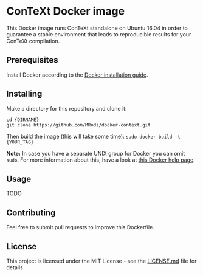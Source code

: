 # ConTeXt Docker image

This Docker image runs ConTeXt standalone on Ubuntu 16.04 in order to guarantee a stable environment that leads to reproducible results for your ConTeXt compilation.


## Prerequisites

Install Docker according to the [Docker installation guide](https://docs.docker.com/install/).


## Installing

Make a directory for this repository and clone it:

```mkdir {DIRNAME}
cd {DIRNAME}
git clone https://github.com/MRodz/docker-context.git
```
Then build the image (this will take some time):
`sudo docker build -t {YOUR_TAG}`

__Note:__ In case you have a separate UNIX group for Docker you can omit `sudo`. For more information about this, have a look at [this Docker help page](https://docs.docker.com/install/linux/linux-postinstall/).


## Usage

TODO

## Contributing

Feel free to submit pull requests to improve this Dockerfile.


## License

This project is licensed under the MIT License - see the [LICENSE.md](LICENSE.md) file for details
